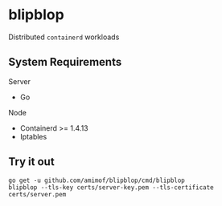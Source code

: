 # blipblop
Distributed `containerd` workloads

## System Requirements

Server
* Go

Node
* Containerd >= 1.4.13
* Iptables

## Try it out
```
go get -u github.com/amimof/blipblop/cmd/blipblop
blipblop --tls-key certs/server-key.pem --tls-certificate certs/server.pem
```